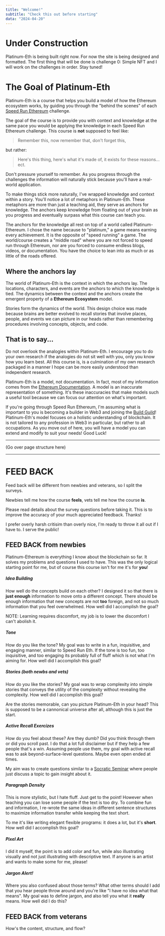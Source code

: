 ```yaml
---
title: "Welcome!"
subtitle: "Check this out before starting"
data: "2024-04-20"
---
```


# Under Construction

Platinum-Eth is being built right now. For now
the site is being designed and formatted. The first thing that will be done is challenge 0:
Simple NFT and I will work on the challenges in order. Stay tuned!

# The Goal of Platinum-Eth

Platinum-Eth is a course that helps you build a model of how the Ethereum ecosystem works,
by guiding you through the "behind the scenes" of each [Speed Run Ethereum](https://speedrunethereum.com/)
challenge.

The goal of the course is to provide you with context and knowledge at the same pace you
would be applying the knowledge in each Speed Run Ethereum challenge. This course is **not**
supposed to feel like:

> Remember this, now remember that, don't forget this,

but rather:

> Here's this thing, here's what it's made of, it exists for these reasons... ect.

Don't pressure yourself to remember. As you progress through the challenges the
information will naturally stick because you'll have a real-world application.

To make things stick more naturally, I've wrapped knowledge and context within a story.
You'll notice a lot of metaphors in Platinum-Eth. These metaphors are more than just a
teaching aid, they serve as anchors for knowledge. The anchors keep knowledge from floating
out of your brain as you progress and eventually surpass what this course can teach you.

The anchors for the knowledge all rest on top of a world called
Platinum-Ethereum. I chose the name because to "platinum," a game means earning every achievement. It is the opposite of "speed running" a game. The world/course creates a
"middle road" where you are not forced to speed run through Ethereum, nor are you forced to
consume endless blogs, videos, or documentation. You have the choice to lean into as much or
as little of the roads offered.

## Where the anchors lay

The world of Platinum-Eth is the context in which the anchors lay. The locations, characters,
and events are the anchors to which the knowledge is tied. The dynamics between the context and
the anchors create the emergent property of a **Ethereum Ecosystem** model.

Stories form the dynamics of the world. This design choice was made because brains are
better evolved to recall stories that involve places, people, and events we can picture
in our heads rather than remembering procedures involving concepts, objects, and code.

## That is to say...

Do not overlook the analogies within Platinum-Eth. I encourage you to do your own research
if the analogies do not sit well with you, only you know how you learn best.
All this course is, is a culmination of my own research packaged in a manner I hope can
be more easily understood than independent research.

Platinum-Eth is a model, not documentation. In fact, most of my information comes from the
[Ethereum Documentation](https://ethereum.org/en/developers/docs/intro-to-ethereum/). A model
is an inaccurate representation of something. It's these inaccuracies that make models such a
useful tool because we can focus our attention on what's important.

If you're going through
Speed Run Ethereum, I'm assuming what is important to you is becoming a builder in Web3 and
joining the [Build Guild](https://app.buidlguidl.com/)! Platinum-Eth's model focuses on
a holistic understanding of blockchain. It is not tailored to any profession in Web3
in particular, but rather to all occupations. As you move out of here, you will have
a model you can extend and modify to suit your needs! Good Luck!

---

(Go over page structure here)

---

# FEED BACK

Feed back will be different from newbies and veterans, so I split the surveys.

Newbies tell me how the course **feels**, vets tell me how the course **is**.

Please read details about the survey questions before taking it. This is to improve the
accuracy of your much appreciated feedback. Thanks!

I prefer overly harsh critisim than overly nice, I'm ready to throw it all out if I have to.
I serve the public!

## FEED BACK from newbies

Platinum-Ethereum is everything I know about the blockchain so far. It solves my problems and
questions **I** used to have. This was the only logical starting point for me, but of course
this course isn't for me it's for **you**!

##### Idea Building

How well do the concepts build on each other? I designed it so that there is **just enough**
information to move onto a different concept. There should be enough information that new
concepts are not **too** foreign, and not so much information that you feel overwhelmed.
How well did I accomplish the goal?

NOTE: Learning requires discomfort, my job is to lower the discomfort I can't abolish it.

##### Tone

How do you like the tone? My goal was to write in a fun, inquisitive, and engaging
manner, similar to Speed Run Eth. If the tone is too fun, too inquisitive, and too engaging
its probably full of fluff which is not what I'm aiming for. How well did I accomplish this
goal?

##### Stories (both newbs and vets)

How do you like the stories? My goal was to wrap complexity into simple stories that conveys
the utility of the complexity without revealing the complexity. How well did I accomplish this
goal?

Are the stories memorable, can you picture Platinum-Eth in your head? This is supposed to be a
cannonical universe after all, although this is just the start.

##### Active Recall Exercizes

How do you feel about these? Are they dumb? Did you think through them or did you scroll past.
I do that a lot full disclaimer but if they help a few people that's a win. Assuming people use
them, my goal with active recall was to ask beyond-surface-level questions. Maybe even open
ended at times.

My aim was to create questions similar to a [Socratic Seminar](https://www.teachthought.com/critical-thinking/definition-of-socratic-seminar/)
where people just discuss a topic to gain insight about it.

##### Paragraph Density

This is more stylistic, but I hate fluff. Just get to the point! However when teaching you can
lose some people if the text is too dry. To combine fun and information, I re-wrote the same ideas
in different sentence structures to maximize information transfer while keeping the text short.

To me it's like writing elegant flexible programs: it does a lot, but it's **short**. How well did
I accomplish this goal?

##### Pixel Art

I did it myself, the point is to add color and fun, while also illustrating visually and not just
illustrating with descriptive text. If anyone is an artist and wants to make some for me, please!

##### Jargon Alert!

Where you also confused about those terms? What other terms should I add that you hear people throw
around and you're like "I have no idea what that means". My goal was to define jargon, and also tell
you what it **really** means. How well did I do this?

## FEED BACK from veterans

How's the content, structure, and flow?
